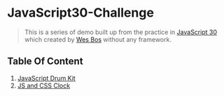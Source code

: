 # JavaScript30-Challenge

> This is a series of demo built up from the practice in [JavaScript 30](https://github.com/wesbos/JavaScript30)  which created by [Wes Bos](https://github.com/wesbos) without any framework.

## Table Of Content

1. [JavaScript Drum Kit](https://mpragnarok.github.io/JavaScript30-Challenge/01_JavaScript-Drum-Kit/index.html)
2. [JS and CSS Clock](https://mpragnarok.github.io/JavaScript30-Challenge/02_JS-and-CSS-Clock/index.html)


